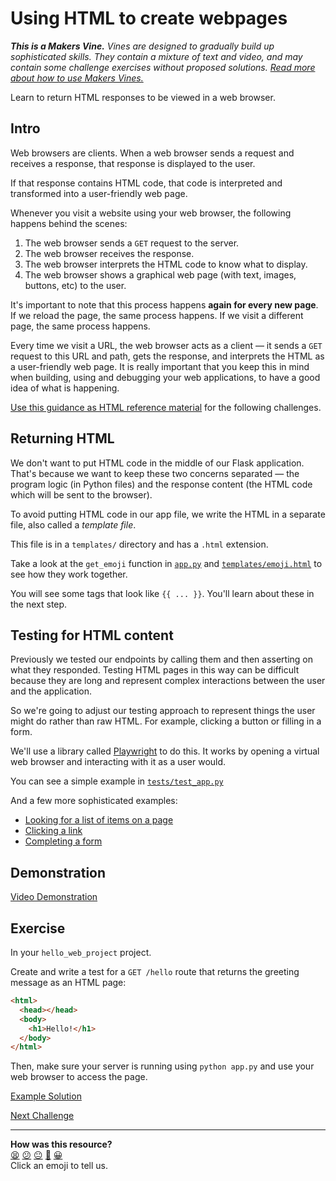 # Using HTML to create webpages

_**This is a Makers Vine.** Vines are designed to gradually build up
sophisticated skills. They contain a mixture of text and video, and may contain
some challenge exercises without proposed solutions. [Read more about how to use
Makers
Vines.](https://github.com/makersacademy/course/blob/main/labels/vines.md)_

Learn to return HTML responses to be viewed in a web browser.

<!-- OMITTED -->

## Intro

Web browsers are clients. When a web browser sends a request and receives a
response, that response is displayed to the user.

If that response contains HTML code, that code is interpreted and transformed
into a user-friendly web page.

Whenever you visit a website using your web browser, the following happens
behind the scenes:

1. The web browser sends a `GET` request to the server.
2. The web browser receives the response.
3. The web browser interprets the HTML code to know what to display.
4. The web browser shows a graphical web page (with text, images, buttons, etc)
   to the user.

It's important to note that this process happens **again for every new page**.
If we reload the page, the same process happens. If we visit a different page,
the same process happens.

Every time we visit a URL, the web browser acts as a client — it sends a `GET`
request to this URL and path, gets the response, and interprets the HTML as a
user-friendly web page. It is really important that you keep this in mind when
building, using and debugging your web applications, to have a good idea of what
is happening.

[Use this guidance as HTML reference material](../pills/just_enough_html.md)
for the following challenges.

## Returning HTML

We don't want to put HTML code in the middle of our Flask application. That's
because we want to keep these two concerns separated — the program logic (in
Python files) and the response content (the HTML code which will be sent to the
browser).

To avoid putting HTML code in our app file, we write the HTML in a separate
file, also called a _template file_.

This file is in a `templates/` directory and has a `.html` extension.

Take a look at the `get_emoji` function in
[`app.py`](https://github.com/makersacademy/web-applications-in-python-project-starter-html/blob/main/app.py#L12-L21)
and
[`templates/emoji.html`](https://github.com/makersacademy/web-applications-in-python-project-starter-html/blob/main/templates/emoji.html)
to see how they work together.

You will see some tags that look like `{{ ... }}`. You'll learn about these in
the next step.

## Testing for HTML content

Previously we tested our endpoints by calling them and then asserting on what
they responded. Testing HTML pages in this way can be difficult because they are
long and represent complex interactions between the user and the application.

So we're going to adjust our testing approach to represent things the user might
do rather than raw HTML. For example, clicking a button or filling in a form.

We'll use a library called [Playwright](https://playwright.dev) to do this. It
works by opening a virtual web browser and interacting with it as a user would.

You can see a simple example in
[`tests/test_app.py`](https://github.com/makersacademy/web-applications-in-python-project-starter-html/blob/main/tests/test_app.py#L7-L18)

And a few more sophisticated examples:

* [Looking for a list of items on a page](https://github.com/makersacademy/web-applications-in-python-project-starter-html/blob/main/tests/test_example_routes.py#L6-L23)
* [Clicking a link](https://github.com/makersacademy/web-applications-in-python-project-starter-html/blob/main/tests/test_example_routes.py#L29-L49)
* [Completing a form](https://github.com/makersacademy/web-applications-in-python-project-starter-html/blob/main/tests/test_example_routes.py#L56-L79)

## Demonstration

[Video Demonstration](https://www.youtube.com/watch?v=Z8Y2J9Z8Z0o) <!-- OMITTED -->

## Exercise

In your `hello_web_project` project.

Create and write a test for a `GET /hello` route that returns the greeting
message as an HTML page:

```html
<html>
  <head></head>
  <body>
    <h1>Hello!</h1>
  </body>
</html>
```

Then, make sure your server is running using `python app.py` and use your
web browser to access the page.

[Example Solution](https://www.youtube.com/watch?v=Z8Y2J9Z8Z0o) <!-- OMITTED -->


[Next Challenge](02_using_templates_dynamic_page.md)

<!-- BEGIN GENERATED SECTION DO NOT EDIT -->

---

**How was this resource?**  
[😫](https://airtable.com/shrUJ3t7KLMqVRFKR?prefill_Repository=makersacademy%2Fweb-applications-in-python&prefill_File=html_challenges%2F01_page_structure.md&prefill_Sentiment=😫) [😕](https://airtable.com/shrUJ3t7KLMqVRFKR?prefill_Repository=makersacademy%2Fweb-applications-in-python&prefill_File=html_challenges%2F01_page_structure.md&prefill_Sentiment=😕) [😐](https://airtable.com/shrUJ3t7KLMqVRFKR?prefill_Repository=makersacademy%2Fweb-applications-in-python&prefill_File=html_challenges%2F01_page_structure.md&prefill_Sentiment=😐) [🙂](https://airtable.com/shrUJ3t7KLMqVRFKR?prefill_Repository=makersacademy%2Fweb-applications-in-python&prefill_File=html_challenges%2F01_page_structure.md&prefill_Sentiment=🙂) [😀](https://airtable.com/shrUJ3t7KLMqVRFKR?prefill_Repository=makersacademy%2Fweb-applications-in-python&prefill_File=html_challenges%2F01_page_structure.md&prefill_Sentiment=😀)  
Click an emoji to tell us.

<!-- END GENERATED SECTION DO NOT EDIT -->
